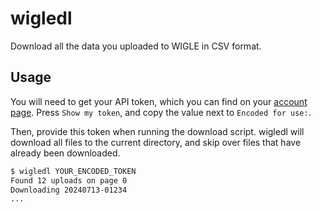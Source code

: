 # wigledl

Download all the data you uploaded to WIGLE in CSV format.

## Usage

You will need to get your API token, which you can find on your [account page](https://wigle.net/account). Press `Show my token`, and copy the value next to `Encoded for use:`.

Then, provide this token when running the download script. wigledl will download all files to the current directory, and skip over files that have already been downloaded.

```sh
$ wigledl YOUR_ENCODED_TOKEN
Found 12 uploads on page 0
Downloading 20240713-01234
...
```
